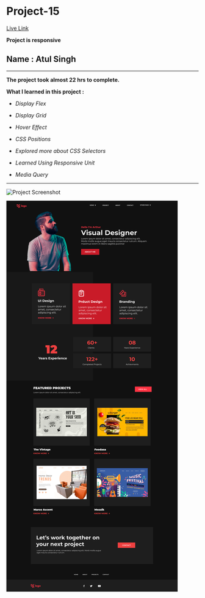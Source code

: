 # Project-15

[Live Link](https://ineuron-live-class-project-15.netlify.app/ "Netlify")

**Project is responsive**

## Name : Atul Singh

---

**The project took almost 22 hrs to complete.**

**What I learned in this project :**

- _Display Flex_

- _Display Grid_
- _Hover Effect_
- _CSS Positions_
- _Explored more about CSS Selectors_
- _Learned Using Responsive Unit_
- _Media Query_

---

![Project Screenshot](https://img.shields.io/badge/LiveClass-Project--15-violet)

![LCO](./15.png)
